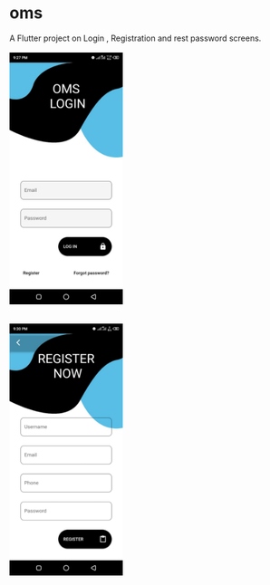 # oms

A Flutter project on Login , Registration and rest password screens.
<br>
<br>
<img src='screenshots/Login.jpeg' width="200">
<br>

<br>
<img src='screenshots/register.jpeg' width="200">
